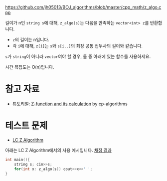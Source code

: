 https://github.com/jh05013/BOJ_algorithms/blob/master/cpp_math/z_algo.cpp

길이가 n인 `string s`에 대해, `z_algo(s)`는 다음을 만족하는 `vector<int> z`를 반환합니다.
- `z`의 길이는 n입니다.
- 각 `i`에 대해, `z[i]`는 `s`와 `s[i..]`의 최장 공통 접두사의 길이와 같습니다.

`s`가 `string`이 아니라 `vector`여야 할 경우, 둘 중 아래에 있는 함수를 사용하세요.

시간 복잡도는 O(n)입니다.

# 참고 자료
- 튜토리얼: [Z-function and its calculation](https://cp-algorithms.com/string/z-function.html) by cp-algorithms

# 테스트 문제
- [LC Z Algorithm](https://judge.yosupo.jp/problem/zalgorithm)

아래는 LC Z Algorithm에서의 사용 예시입니다. [채점 결과](https://judge.yosupo.jp/submission/85457)

```cpp
int main(){
	string s; cin>>s;
	for(int x: z_algo(s)) cout<<x<<' ';
}
```